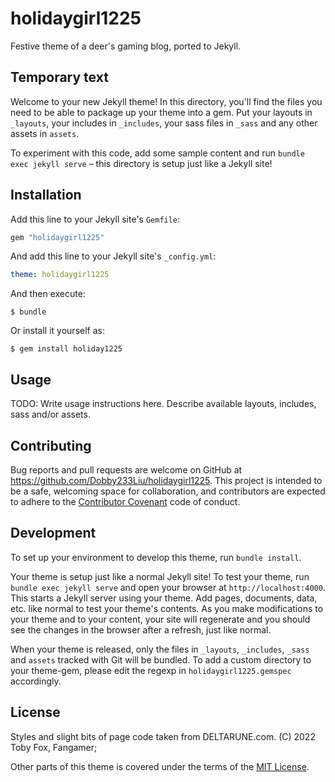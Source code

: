 # holidaygirl1225

Festive theme of a deer's gaming blog, ported to Jekyll.

## Temporary text

Welcome to your new Jekyll theme! In this directory, you'll find the files you need to be able to package up your theme into a gem. Put your layouts in `_layouts`, your includes in `_includes`, your sass files in `_sass` and any other assets in `assets`.

To experiment with this code, add some sample content and run `bundle exec jekyll serve` – this directory is setup just like a Jekyll site!

## Installation

Add this line to your Jekyll site's `Gemfile`:

```ruby
gem "holidaygirl1225"
```

And add this line to your Jekyll site's `_config.yml`:

```yaml
theme: holidaygirl1225
```

And then execute:

    $ bundle

Or install it yourself as:

    $ gem install holiday1225

## Usage

TODO: Write usage instructions here. Describe available layouts, includes, sass and/or assets.

## Contributing

Bug reports and pull requests are welcome on GitHub at https://github.com/Dobby233Liu/holidaygirl1225. This project is intended to be a safe, welcoming space for collaboration, and contributors are expected to adhere to the [Contributor Covenant](https://www.contributor-covenant.org/) code of conduct.

## Development

To set up your environment to develop this theme, run `bundle install`.

Your theme is setup just like a normal Jekyll site! To test your theme, run `bundle exec jekyll serve` and open your browser at `http://localhost:4000`. This starts a Jekyll server using your theme. Add pages, documents, data, etc. like normal to test your theme's contents. As you make modifications to your theme and to your content, your site will regenerate and you should see the changes in the browser after a refresh, just like normal.

When your theme is released, only the files in `_layouts`, `_includes`, `_sass` and `assets` tracked with Git will be bundled.
To add a custom directory to your theme-gem, please edit the regexp in `holidaygirl1225.gemspec` accordingly.

## License

Styles and slight bits of page code taken from DELTARUNE.com. (C) 2022 Toby Fox, Fangamer;

Other parts of this theme is covered under the terms of the [MIT License](https://opensource.org/licenses/MIT).